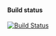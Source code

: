 #### Build status
<a href="https://travis-ci.org/zhtaoang/HVAC">
   <img src="https://img.shields.io/travis/zhtaoang/HVAC.svg?style=flat-square"
        alt="Build Status">
</a>